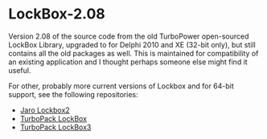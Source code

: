 # LockBox-2.08
Version 2.08 of the source code from the old TurboPower open-sourced LockBox Library, upgraded to for Delphi 2010 and XE (32-bit only), but still contains all the old packages as well. This is maintained for compatibility of an existing application and I thought perhaps someone else might find it useful.

For other, probably more current versions of Lockbox and for 64-bit support, see the following repositories:

* [Jaro Lockbox2](https://github.com/jarto/lockbox2)
* [TurboPack LockBox](https://github.com/TurboPack/LockBox)
* [TurboPack LockBox3](https://github.com/TurboPack/LockBox3)
